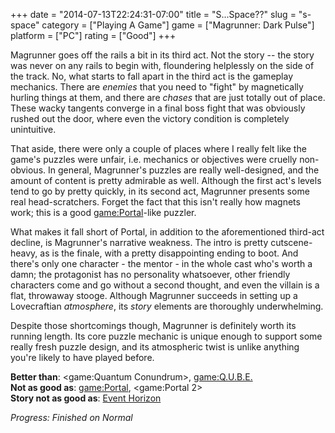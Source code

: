 +++
date = "2014-07-13T22:24:31-07:00"
title = "S...Space??"
slug = "s-space"
category = ["Playing A Game"]
game = ["Magrunner: Dark Pulse"]
platform = ["PC"]
rating = ["Good"]
+++

Magrunner goes off the rails a bit in its third act.  Not the story -- the story was never on any rails to begin with, floundering helplessly on the side of the track.  No, what starts to fall apart in the third act is the gameplay mechanics.  There are <i>enemies</i> that you need to "fight" by magnetically hurling things at them, and there are <i>chases</i> that are just totally out of place.  These wacky tangents converge in a final boss fight that was obviously rushed out the door, where even the victory condition is completely unintuitive.

That aside, there were only a couple of places where I really felt like the game's puzzles were unfair, i.e. mechanics or objectives were cruelly non-obvious.  In general, Magrunner's puzzles are really well-designed, and the amount of content is pretty admirable as well.  Although the first act's levels tend to go by pretty quickly, in its second act, Magrunner presents some real head-scratchers.  Forget the fact that this isn't really how magnets work; this is a good <game:Portal>-like puzzler.

What makes it fall short of Portal, in addition to the aforementioned third-act decline, is Magrunner's narrative weakness.  The intro is pretty cutscene-heavy, as is the finale, with a pretty disappointing ending to boot.  And there's only one character - the mentor - in the whole cast who's worth a damn; the protagonist has no personality whatsoever, other friendly characters come and go without a second thought, and even the villain is a flat, throwaway stooge.  Although Magrunner succeeds in setting up a Lovecraftian <i>atmosphere</i>, its <i>story</i> elements are thoroughly underwhelming.

Despite those shortcomings though, Magrunner is definitely worth its running length.  Its core puzzle mechanic is unique enough to support some really fresh puzzle design, and its atmospheric twist is unlike anything you're likely to have played before.

<b>Better than</b>: <game:Quantum Conundrum>, <game:Q.U.B.E.>  
<b>Not as good as</b>: <game:Portal>, <game:Portal 2>  
<b>Story not as good as</b>: <a href="http://www.imdb.com/title/tt0119081">Event Horizon</a>

<i>Progress: Finished on Normal</i>
